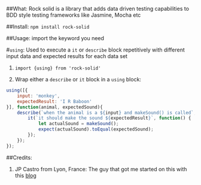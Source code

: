##What:
Rock solid is a library that adds data driven testing capabilities to BDD style testing frameworks like Jasmine, Mocha etc

##Install:
`npm install rock-solid`

##Usage:
import the keyword you need

#`using`: 
Used to execute a `it` or `describe` block repetitively with different input data and expected results for each data set

1. `import {using} from 'rock-solid'`

2. Wrap either a `describe` or `it` block in a `using` block:

```javascript 
using([{
    input: 'monkey',
    expectedResult: 'I R Baboon'
}], function(animal, expectedSound){
    describe(`when the animal is a ${input} and makeSound() is called`, function() {
        it(`it should make the sound ${expectedResult}`, function() {
            let actualSound = makeSound();
            expect(actualSound).toEqual(expectedSound);
        });
    });
});
```

##Credits:  
1. JP Castro from Lyon, France: The guy that got me started on this with this [blog](http://blog.jphpsf.com/2012/08/30/drying-up-your-javascript-jasmine-tests)